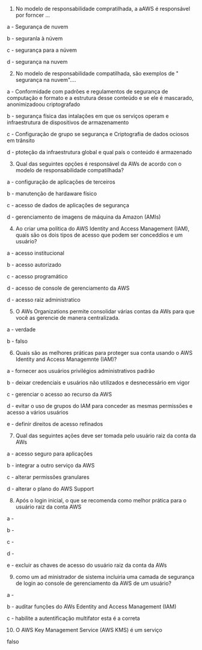 1. No modelo de responsabilidade compratilhada, a aAWS é responsável por forncer ...

a - Segurança de nuvem

b - seguranla à núvem

c - segurança para a núvem

d - segurança na nuvem

2. No modelo de responsabilidade compatilhada, são exemplos de " segurança na nuvem"....

a - Conformidade com padrões e regulamentos de segurança de computação e formato e a estrutura desse conteúdo e se ele é mascarado, anonimizadoou criptografado

b - segurança física das intalações em que os serviços operam e infraestrutura de dispositivos de armazenamento

c - Configuração de grupo se segurança e Criptografia de dados ociosos em trânsito

d - ptoteção da infraestrutura global e qual país o conteúdo é armazenado

3. Qual das seguintes opções é responsável da AWs de acordo con o modelo de responsabilidade compatilhada?

a - configuração de aplicações de terceiros

b - manutenção de hardaware físico

c - acesso de dados de aplicações de segurança

d - gerenciamento de imagens de máquina da Amazon (AMIs)

4. Ao criar uma política do AWS Identity and Access Management (IAM), quais são os dois tipos de acesso que podem ser conceddios e um usuário?

a - acesso institucional

b - acesso autorizado

c - acesso programático

d - acesso de console de gerenciamento da AWS

d - acesso raiz administratico

5. O AWs Organizations permite consolidar várias contas da AWs para que você as gerencie de manera centralizada.

a - verdade

b - falso

6. Quais são as melhores práticas para proteger sua conta usando o AWS Identity and Access Managemnte (IAM)?

a - fornecer aos usuários privilégios administrativos padrão

b - deixar credenciais e usuários não utilizados e desnecessário em vigor

c - gerenciar o acesso ao recurso da AWS

d - evitar o uso de grupos do IAM para conceder as mesmas permissões e acesso a vários usuários

e - definir direitos de acesso refinados

7. Qual das seguintes ações deve ser tomada pelo usuário raiz da conta da AWs

a - acesso seguro para aplicações

b - integrar a outro serviço da AWS

c - alterar permissões granulares

d - alterar o plano do AWS Support

8. Após o login inicial, o que se recomenda como melhor prática para o usuário raiz da conta AWS

a -

b -

c -

d -

e - excluir as chaves de acesso do usuário raiz da conta da AWs

9. como um ad ministrador de sistema incluiria uma camada de segurança de login ao console de gerenciamento da AWS de um usuário?

a -  

b - auditar funções do AWs Edentity and Access Management (IAM)

c - habilite a autentificação multifator esta é a correta


10. O AWS Key Management Service (AWS KMS) é um serviço

falso